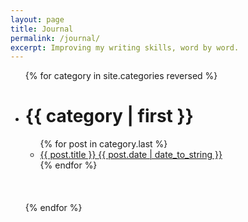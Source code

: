 ```yaml
---
layout: page
title: Journal
permalink: /journal/
excerpt: Improving my writing skills, word by word.
---
```


<ul class="categorias">
{% for category in site.categories reversed %}
  <li><h1><a class="{{ category | first }}" name="{{ category | first }}" id="#{{ page.categories }}">{{ category | first }}</a></h1>
    <ul class="categorias">
    {% for post in category.last %}
      <li class="categoria-post"><a href="{{ post.url }}">{{ post.title }} <span class="categoria-post-date">{{ post.date | date_to_string }}</span></a></li>
    {% endfor %}
    </ul><br><br><br>
  </li>
{% endfor %}
</ul>